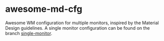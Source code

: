 # awesome-md-cfg
Awesome WM configuration for multiple monitors, inspired by the Material Design
guidelines. A single monitor configuration can be found on the branch
[single-monitor](https://github.com/wincinderith/awesome-md-cfg/tree/single-monitor).
